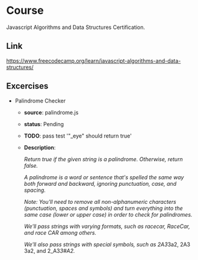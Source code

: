 # Course
Javascript Algorithms and Data Structures Certification.

## Link
https://www.freecodecamp.org/learn/javascript-algorithms-and-data-structures/

## Excercises
* Palindrome Checker
  - **source**: palindrome.js
  - **status**: Pending
  - **TODO**: pass test '"_eye" should return true'
  - **Description**:

    *Return true if the given string is a palindrome. Otherwise, return false.*

    *A palindrome is a word or sentence that's spelled the same way both forward and backward, ignoring punctuation, case, and spacing.*

    *Note: You'll need to remove all non-alphanumeric characters (punctuation, spaces and symbols) and turn everything into the same case (lower or upper case) in order to check for palindromes.*

    *We'll pass strings with varying formats, such as racecar, RaceCar, and race CAR among others.*

    *We'll also pass strings with special symbols, such as 2A3*3a2, 2A3 3a2, and 2_A3*3#A2.*
